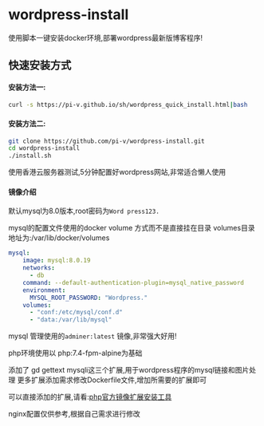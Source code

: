 # wordpress-install
使用脚本一键安装docker环境,部署wordpress最新版博客程序!

## 快速安装方式
#### 安装方法一:
```sh
curl -s https://pi-v.github.io/sh/wordpress_quick_install.html|bash
```
#### 安装方法二:
```sh
git clone https://github.com/pi-v/wordpress-install.git
cd wordpress-install
./install.sh
```

使用香港云服务器测试,5分钟配置好wordpress网站,非常适合懒人使用
#### 镜像介绍
默认mysql为8.0版本,root密码为`Word press123.`

mysql的配置文件使用的docker volume 方式而不是直接挂在目录
volumes目录地址为:/var/lib/docker/volumes

```yaml
mysql:
    image: mysql:8.0.19
    networks:
      - db
    command: --default-authentication-plugin=mysql_native_password
    environment:
      MYSQL_ROOT_PASSWORD: "Wordpress."
    volumes:
      - "conf:/etc/mysql/conf.d"
      - "data:/var/lib/mysql"
```

mysql 管理使用的`adminer:latest` 镜像,非常强大好用!

php环境使用以 php:7.4-fpm-alpine为基础 

添加了 gd gettext mysqli这三个扩展,用于wordpress程序的mysql链接和图片处理
更多扩展添加需求修改Dockerfile文件,增加所需要的扩展即可

可以直接添加的扩展,请看:[php官方镜像扩展安装工具](https://hub.docker.com/r/mlocati/php-extension-installer)

nginx配置仅供参考,根据自己需求进行修改
